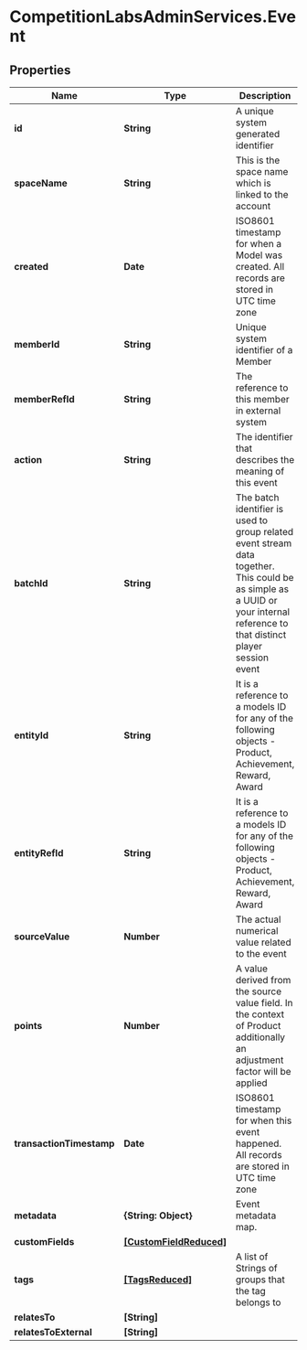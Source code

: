 # CompetitionLabsAdminServices.Event

## Properties

Name | Type | Description | Notes
------------ | ------------- | ------------- | -------------
**id** | **String** | A unique system generated identifier | [readonly] 
**spaceName** | **String** | This is the space name which is linked to the account | [readonly] 
**created** | **Date** | ISO8601 timestamp for when a Model was created. All records are stored in UTC time zone | [readonly] 
**memberId** | **String** | Unique system identifier of a Member | [optional] 
**memberRefId** | **String** | The reference to this member in external system | [optional] 
**action** | **String** | The identifier that describes the meaning of this event | 
**batchId** | **String** | The batch identifier is used to group related event stream data together. This could be as simple as a UUID or your internal reference to that distinct player session event | [optional] 
**entityId** | **String** | It is a reference to a models ID for any of the following objects - Product, Achievement, Reward, Award | [optional] 
**entityRefId** | **String** | It is a reference to a models ID for any of the following objects - Product, Achievement, Reward, Award | [optional] 
**sourceValue** | **Number** | The actual numerical value related to the event | 
**points** | **Number** | A value derived from the source value field. In the context of Product additionally an adjustment factor will be applied | 
**transactionTimestamp** | **Date** | ISO8601 timestamp for when this event happened. All records are stored in UTC time zone | 
**metadata** | **{String: Object}** | Event metadata map. | [optional] 
**customFields** | [**[CustomFieldReduced]**](CustomFieldReduced.md) |  | [optional] 
**tags** | [**[TagsReduced]**](TagsReduced.md) | A list of Strings of groups that the tag belongs to | [optional] 
**relatesTo** | **[String]** |  | [optional] 
**relatesToExternal** | **[String]** |  | [optional] 


